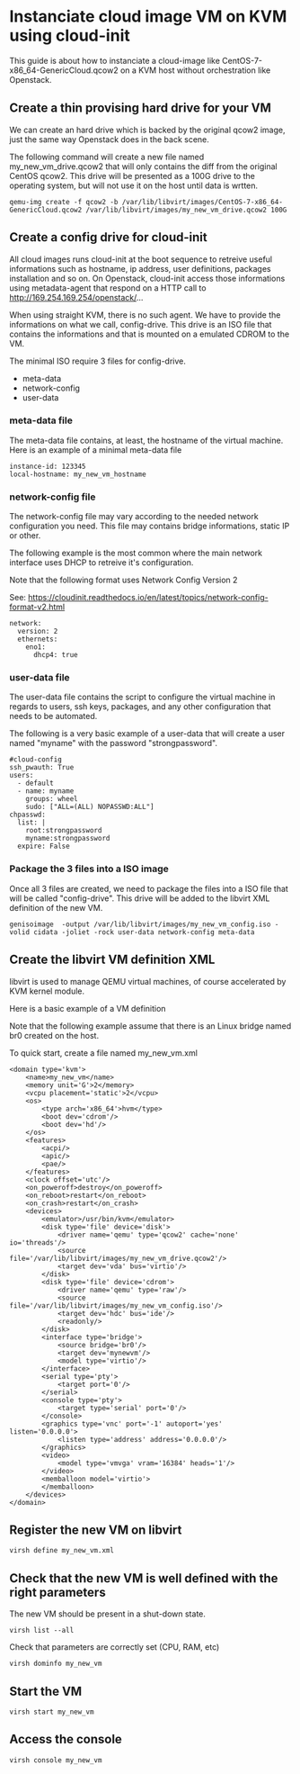 # Instanciate cloud image VM on KVM using cloud-init

This guide is about how to instanciate a cloud-image like CentOS-7-x86_64-GenericCloud.qcow2 on a KVM host without orchestration like Openstack. 

## Create a thin provising hard drive for your VM

We can create an hard drive which is backed by the original qcow2 image, just the same
way Openstack does in the back scene. 

The following command will create a new file named my_new_vm_drive.qcow2 that will
only contains the diff from the original CentOS qcow2. This drive will be presented
as a 100G drive to the operating system, but will not use it on the host until data is wrtten. 

```
qemu-img create -f qcow2 -b /var/lib/libvirt/images/CentOS-7-x86_64-GenericCloud.qcow2 /var/lib/libvirt/images/my_new_vm_drive.qcow2 100G
````

## Create a config drive for cloud-init

All cloud images runs cloud-init at the boot sequence to retreive useful informations 
such as hostname, ip address, user definitions, packages installation and so on. On Openstack, cloud-init access those informations using metadata-agent that respond on a 
HTTP call to http://169.254.169.254/openstack/...

When using straight KVM, there is no such agent. We have to provide the informations on what we call, config-drive. This drive is an ISO file that contains the informations and that is mounted on a emulated CDROM to the VM. 

The minimal ISO require 3 files for config-drive. 
- meta-data
- network-config
- user-data

### meta-data file

The meta-data file contains, at least, the hostname of the virtual machine. Here is an example of a minimal meta-data file

```
instance-id: 123345
local-hostname: my_new_vm_hostname
```

### network-config file

The network-config file may vary according to the needed network configuration you need. 
This file may contains bridge informations, static IP or other. 

The following example is the most common where the main network interface uses DHCP to
retreive it's configuration. 

Note that the following format uses Network Config Version 2

See: 
https://cloudinit.readthedocs.io/en/latest/topics/network-config-format-v2.html

```
network:
  version: 2
  ethernets:
    eno1:
      dhcp4: true
```

### user-data file

The user-data file contains the script to configure the virtual machine in regards to 
users, ssh keys, packages, and any other configuration that needs to be automated. 

The following is a very basic example of a user-data that will create a user named
"myname" with the password "strongpassword". 

```
#cloud-config
ssh_pwauth: True
users:
  - default
  - name: myname
    groups: wheel
    sudo: ["ALL=(ALL) NOPASSWD:ALL"]
chpasswd:
  list: |
    root:strongpassword
    myname:strongpassword
  expire: False
```

### Package the 3 files into a ISO image

Once all 3 files are created, we need to package the files into a ISO file that will be 
called "config-drive". This drive will be added to the libvirt XML definition of the new VM.

```
genisoimage  -output /var/lib/libvirt/images/my_new_vm_config.iso -volid cidata -joliet -rock user-data network-config meta-data
```

## Create the libvirt VM definition XML

libvirt is used to manage QEMU virtual machines, of course accelerated by KVM kernel module. 

Here is a basic example of a VM definition

Note that the following example assume that there is an Linux bridge named br0 created
on the host. 

To quick start, create a file named my_new_vm.xml
```
<domain type='kvm'>
    <name>my_new_vm</name>
    <memory unit='G'>2</memory>
    <vcpu placement='static'>2</vcpu>
    <os>
        <type arch='x86_64'>hvm</type>
        <boot dev='cdrom'/>
        <boot dev='hd'/>
    </os>
    <features>
        <acpi/>
        <apic/>
        <pae/>
    </features>
    <clock offset='utc'/>
    <on_poweroff>destroy</on_poweroff>
    <on_reboot>restart</on_reboot>
    <on_crash>restart</on_crash>
    <devices>
        <emulator>/usr/bin/kvm</emulator>
        <disk type='file' device='disk'>
            <driver name='qemu' type='qcow2' cache='none' io='threads'/>
            <source file='/var/lib/libvirt/images/my_new_vm_drive.qcow2'/>
            <target dev='vda' bus='virtio'/>
        </disk>
        <disk type='file' device='cdrom'>
            <driver name='qemu' type='raw'/>
            <source file='/var/lib/libvirt/images/my_new_vm_config.iso'/>
            <target dev='hdc' bus='ide'/>
            <readonly/>
        </disk>
        <interface type='bridge'>
            <source bridge='br0'/>
            <target dev='mynewvm'/>
            <model type='virtio'/>
        </interface>
        <serial type='pty'>
            <target port='0'/>
        </serial>
        <console type='pty'>
            <target type='serial' port='0'/>
        </console>
        <graphics type='vnc' port='-1' autoport='yes' listen='0.0.0.0'>
            <listen type='address' address='0.0.0.0'/>
        </graphics>
        <video>
            <model type='vmvga' vram='16384' heads='1'/>
        </video>
        <memballoon model='virtio'>
        </memballoon>
    </devices>
</domain>
```

## Register the new VM on libvirt

```
virsh define my_new_vm.xml
```

## Check that the new VM is well defined with the right parameters

The new VM should be present in a shut-down state.
```
virsh list --all
```

Check that parameters are correctly set (CPU, RAM, etc)
```
virsh dominfo my_new_vm
```

## Start the VM

```
virsh start my_new_vm
```

## Access the console

```
virsh console my_new_vm
```


